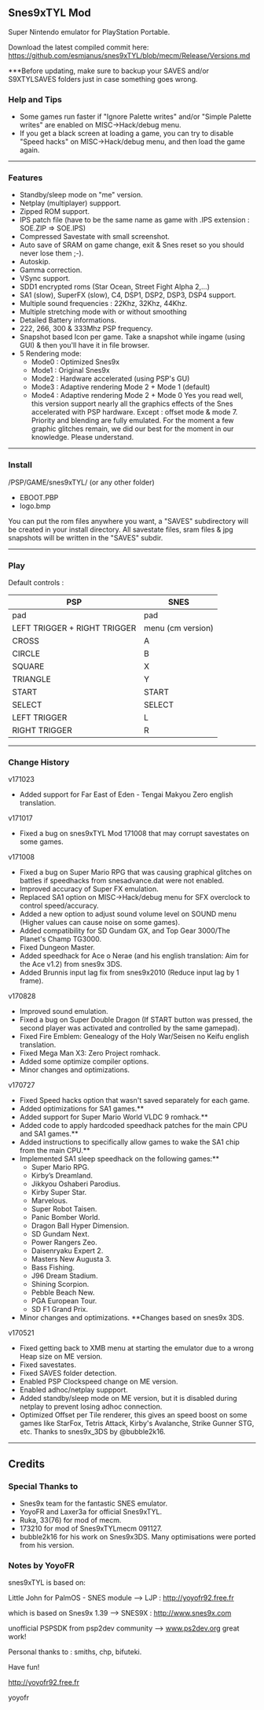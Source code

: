 ## Snes9xTYL Mod

Super Nintendo emulator for PlayStation Portable.

Download the latest compiled commit here: https://github.com/esmjanus/snes9xTYL/blob/mecm/Release/Versions.md

***Before updating, make sure to backup your SAVES and/or S9XTYLSAVES folders just in case something goes wrong.

### Help and Tips

- Some games run faster if "Ignore Palette writes" and/or "Simple Palette writes" are enabled on MISC->Hack/debug menu.
- If you get a black screen at loading a game, you can try to disable "Speed hacks" on MISC->Hack/debug menu, and then load the game again.

-------------------------------------------------------------------------------------------------------

### Features

- Standby/sleep mode on "me" version.
- Netplay (multiplayer) suppport.
- Zipped ROM support.
- IPS patch file (have to be the same name as game with .IPS extension : SOE.ZIP => SOE.IPS)
- Compressed Savestate with small screenshot.
- Auto save of SRAM on game change, exit & Snes reset so you should never lose them ;-).
- Autoskip.
- Gamma correction.
- VSync support.
- SDD1 encrypted roms (Star Ocean, Street Fight Alpha 2,...)
- SA1 (slow), SuperFX (slow), C4, DSP1, DSP2, DSP3, DSP4 support.
- Multiple sound frequencies : 22Khz, 32Khz, 44Khz.
- Multiple stretching mode with or without smoothing
- Detailed Battery informations.
- 222, 266, 300 & 333Mhz PSP frequency.
- Snapshot based Icon per game. Take a snapshot while ingame (using GUI) & then you'll have it in file browser.
- 5 Rendering mode:
	- Mode0 : Optimized Snes9x
	- Mode1 : Original Snes9x 
	- Mode2 : Hardware accelerated (using PSP's GU)
	- Mode3 : Adaptive rendering Mode 2 + Mode 1 (default)
	- Mode4 : Adaptive rendering Mode 2 + Mode 0
Yes you read well, this version support nearly all the graphics effects of the Snes accelerated with PSP hardware.
Except : offset mode & mode 7. Priority and blending are fully emulated.
For the moment a few graphic glitches remain, we did our best for the moment in our knowledge. Please understand.

-------------------------------------------------------------------------------------------------------

### Install

/PSP/GAME/snes9xTYL/ (or any other folder)
+ EBOOT.PBP
+ logo.bmp           

You can put the rom files anywhere you want, a "SAVES" subdirectory will be created in your install directory.
All savestate files, sram files & jpg snapshots will be written in the "SAVES" subdir.

-------------------------------------------------------------------------------------------------------

### Play

Default controls :

PSP								|SNES		
|-------------------------------|-------------------|
|pad							|pad				|
|LEFT TRIGGER + RIGHT TRIGGER	|menu (cm version)	|
|CROSS							|A					|
|CIRCLE							|B					|
|SQUARE							|X					|
|TRIANGLE						|Y					|
|START							|START				|
|SELECT							|SELECT				|
|LEFT TRIGGER					|L					|
|RIGHT TRIGGER					|R					|

-------------------------------------------------------------------------------------------------------

### Change History

v171023
- Added support for Far East of Eden - Tengai Makyou Zero english translation.

v171017
- Fixed a bug on snes9xTYL Mod 171008 that may corrupt savestates on some games.

v171008
- Fixed a bug on Super Mario RPG that was causing graphical glitches on battles if speedhacks from snesadvance.dat were not enabled.
- Improved accuracy of Super FX emulation.
- Replaced SA1 option on MISC->Hack/debug menu for SFX overclock to control speed/accuracy.
- Added a new option to adjust sound volume level on SOUND menu (Higher values can cause noise on some games).
- Added compatibility for SD Gundam GX, and Top Gear 3000/The Planet's Champ TG3000.
- Fixed Dungeon Master.
- Added speedhack for Ace o Nerae (and his english translation: Aim for the Ace v1.2) from snes9x 3DS.
- Added Brunnis input lag fix from snes9x2010 (Reduce input lag by 1 frame).

v170828
- Improved sound emulation.
- Fixed a bug on Super Double Dragon (If START button was pressed, the second player was activated and controlled by the same gamepad).
- Fixed Fire Emblem: Genealogy of the Holy War/Seisen no Keifu english translation.
- Fixed Mega Man X3: Zero Project romhack.
- Added some optimize compiler options.
- Minor changes and optimizations.

v170727
- Fixed Speed hacks option that wasn't saved separately for each game.
- Added optimizations for SA1 games.**
- Added support for Super Mario World VLDC 9 romhack.**
- Added code to apply hardcoded speedhack patches for the main CPU and SA1 games.**
- Added instructions to specifically allow games to wake the SA1 chip from the main CPU.**
- Implemented SA1 sleep speedhack on the following games:**
	- Super Mario RPG.
	- Kirby’s Dreamland.
	- Jikkyou Oshaberi Parodius.
	- Kirby Super Star.
	- Marvelous.
	- Super Robot Taisen.
	- Panic Bomber World.
	- Dragon Ball Hyper Dimension.
	- SD Gundam Next.
	- Power Rangers Zeo.
	- Daisenryaku Expert 2.
	- Masters New Augusta 3.
	- Bass Fishing.
	- J96 Dream Stadium.
	- Shining Scorpion.
	- Pebble Beach New.
	- PGA European Tour.
	- SD F1 Grand Prix.
- Minor changes and optimizations.
**Changes based on snes9x 3DS.

v170521
- Fixed getting back to XMB menu at starting the emulator due to a wrong Heap size on ME version.
- Fixed savestates.
- Fixed SAVES folder detection.
- Enabled PSP Clockspeed change on ME version.
- Enabled adhoc/netplay suppport.
- Added standby/sleep mode on ME version, but it is disabled during netplay to prevent losing adhoc connection.
- Optimized Offset per Tile renderer, this gives an speed boost on some games like StarFox, Tetris Attack, Kirby's Avalanche, Strike Gunner STG, etc. Thanks to snes9x_3DS by @bubble2k16.

-------------------------------------------------------------------------------------------------------

## Credits

### Special Thanks to
- Snes9x team for the fantastic SNES emulator.
- YoyoFR and Laxer3a for official Snes9xTYL.
- Ruka, 33(76) for mod of mecm.
- 173210 for mod of Snes9xTYLmecm 091127.
- bubble2k16 for his work on Snes9x3DS. Many optimisations were ported from his version.

### Notes by YoyoFR

snes9xTYL is based on:

Little John for PalmOS - SNES module
--> LJP : http://yoyofr92.free.fr

which is based on Snes9x 1.39
--> SNES9X : http://www.snes9x.com

unofficial PSPSDK from psp2dev community
--> www.ps2dev.org
great work!

Personal thanks to : smiths, chp, bifuteki.

Have fun!

http://yoyofr92.free.fr

yoyofr
